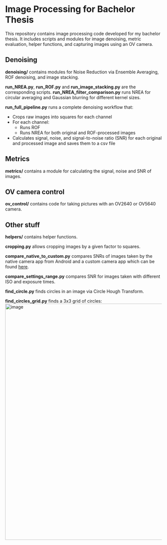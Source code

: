 # Image Processing for Bachelor Thesis

This repository contains image processing code developed for my bachelor thesis.
It includes scripts and modules for image denoising, metric evaluation, helper functions, and capturing images using an OV camera.

## Denoising

**denoising/** contains modules for Noise Reduction via Ensemble Averaging, ROF denoising, and image stacking.

**run_NREA.py**, **run_ROF.py** and **run_image_stacking.py** are the corresponding scripts. **run_NREA_filter_comparison.py** runs NREA for circular averaging and Gaussian blurring for different kernel sizes.

**run_full_pipeline.py** runs a complete denoising workflow that:

- Crops raw images into squares for each channel
- For each channel:
  - Runs ROF
  - Runs NREA for both original and ROF-processed images
- Calculates signal, noise, and signal-to-noise ratio (SNR) for each original and processed image and saves them to a csv file

## Metrics

**metrics/** contains a module for calculating the signal, noise and SNR of images.

## OV camera control

**ov_control/** contains code for taking pictures with an OV2640 or OV5640 camera.

## Other stuff

**helpers/** contains helper functions.

**cropping.py** allows cropping images by a given factor to squares.

**compare_native_to_custom.py** compares SNRs of images taken by the native camera app from Android and a custom camera app which can be found [here](https://github.com/TheHummel/BTCamera).

**compare_settings_range.py** compares SNR for images taken with different ISO and exposure times.

**find_circle.py** finds circles in an image via Circle Hough Transform.

**find_circles_grid.py** finds a 3x3 grid of circles:
<img width="758" alt="image" src="https://github.com/user-attachments/assets/2784dfb0-f66c-4844-82cc-264de12cb3d2">
